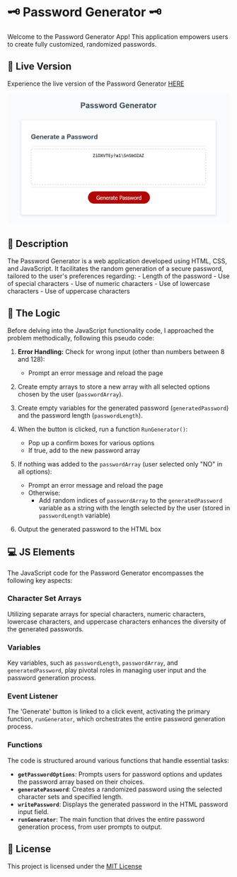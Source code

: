 # 🗝️ Password Generator 🗝️

Welcome to the Password Generator App! This application empowers users to create fully customized, randomized passwords.


## 🚀 Live Version

Experience the live version of the Password Generator [HERE](https://thevisualriot.github.io/password-generator/)

![Interface of the Password Generator App](assets/interface.png)


## 📝 Description
The Password Generator is a web application developed using HTML, CSS, and JavaScript. It facilitates the random generation of a secure password, tailored to the user's preferences regarding:
    - Length of the password
    - Use of special characters
    - Use of numeric characters
    - Use of lowercase characters
    - Use of uppercase characters

## 🧠 The Logic
Before delving into the JavaScript functionality code, I approached the problem methodically, following this pseudo code:

1. **Error Handling:** Check for wrong input (other than numbers between 8 and 128):
   - Prompt an error message and reload the page

2. Create empty arrays to store a new array with all selected options chosen by the user (`passwordArray`).

3. Create empty variables for the generated password (`generatedPassword`) and the password length (`passwordLength`).

4. When the button is clicked, run a function `RunGenerator()`:
   - Pop up a confirm boxes for various options
   - If true, add to the new password array

5. If nothing was added to the `passwordArray` (user selected only "NO" in all options):
   - Prompt an error message and reload the page
   - Otherwise:
     - Add random indices of `passwordArray` to the `generatedPassword` variable as a string with the length selected by the user (stored in `passwordLength` variable)

6. Output the generated password to the HTML box

## 💻 JS Elements

The JavaScript code for the Password Generator encompasses the following key aspects:

### Character Set Arrays
Utilizing separate arrays for special characters, numeric characters, lowercase characters, and uppercase characters enhances the diversity of the generated passwords.

### Variables
Key variables, such as `passwordLength`, `passwordArray`, and `generatedPassword`, play pivotal roles in managing user input and the password generation process.

### Event Listener
The 'Generate' button is linked to a click event, activating the primary function, `runGenerator`, which orchestrates the entire password generation process.

### Functions
The code is structured around various functions that handle essential tasks:
- **`getPasswordOptions`**: Prompts users for password options and updates the password array based on their choices.
- **`generatePassword`**: Creates a randomized password using the selected character sets and specified length.
- **`writePassword`**: Displays the generated password in the HTML password input field.
- **`runGenerator`**: The main function that drives the entire password generation process, from user prompts to output.


## 📜 License
This project is licensed under the [MIT License](https://choosealicense.com/licenses/mit/)

